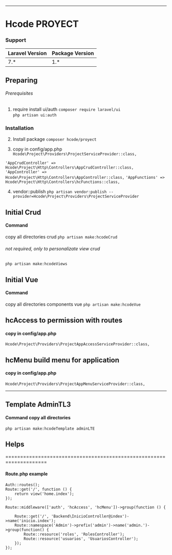 ***
# Hcode PROYECT
### Support
| Laravel Version | Package Version |
| --------------- |---------------- |
| 7.* | 1.* |
## Preparing

###### Prerequisites 
1. require install ui/auth
``` composer require laravel/ui ```  
``` php artisan ui:auth ```

### Installation
2. Install package
``` composer hcode/proyect ```

3. copy in config/app.php
``` Hcode\Project\Providers\ProjectServiceProvider::class, ```

``` 'AppCrudController' => Hcode\Project\Http\Controllers\AppCrudController::class, ```
``` 'AppController' => Hcode\Project\Http\Controllers\AppController::class, ```
``` 'AppFunctions' => Hcode\Project\Http\Controllers\hcFunctions::class, ```

4. vendor::publish
``` php artisan vendor:publish --provider=Hcode\Project\Providers\ProjectServiceProvider ```

## Initial Crud
#### Command
copy all directories crud
``` php artisan make:hcodeCrud ```

###### not required, only to personalizate view crud
``` php artisan make:hcodeViews ```

## Initial Vue
#### Command
copy all directories components vue
``` php artisan make:hcodeVue ```
 
## hcAccess to permission with routes
#### copy in config/app.php
``` Hcode\Project\Providers\ProjectAppAccessServiceProvider::class, ```

## hcMenu build menu for application
#### copy in config/app.php
``` Hcode\Project\Providers\ProjectAppMenuServiceProvider::class, ```

***
## Template AdminTL3
#### Command copy all directories
``` php artisan make:hcodeTemplate adminLTE  ```


## Helps
====================================================================
#### Route.php example
```
Auth::routes();
Route::get('/', function () {
    return view('home.index');
});

Route::middleware(['auth', 'hcAccess', 'hcMenu'])->group(function () {

    Route::get('/', 'Backend\InicioController@index')->name('inicio.index');
    Route::namespace('Admin')->prefix('admin')->name('admin.')->group(function() {
        Route::resource('roles', 'RolesController');
        Route::resource('usuarios', 'UsuariosController');
    });
});
```